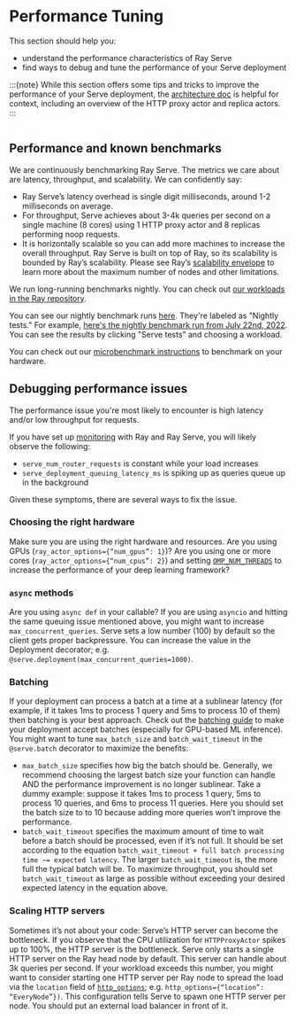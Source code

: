 # Performance Tuning

This section should help you:

- understand the performance characteristics of Ray Serve
- find ways to debug and tune the performance of your Serve deployment

:::{note}
While this section offers some tips and tricks to improve the performance of your Serve deployment,
the [architecture doc](serve-architecture) is helpful for context, including an overview of the HTTP proxy actor and replica actors.
:::

```{contents}
```

## Performance and known benchmarks

We are continuously benchmarking Ray Serve. The metrics we care about are latency, throughput, and scalability. We can confidently say:

- Ray Serve’s latency overhead is single digit milliseconds, around 1-2 milliseconds on average.
- For throughput, Serve achieves about 3-4k queries per second on a single machine (8 cores) using 1 HTTP proxy actor and 8 replicas performing noop requests.
- It is horizontally scalable so you can add more machines to increase the overall throughput. Ray Serve is built on top of Ray,
  so its scalability is bounded by Ray’s scalability. Please see Ray’s [scalability envelope](https://github.com/ray-project/ray/blob/master/release/benchmarks/README.md)
  to learn more about the maximum number of nodes and other limitations.

We run long-running benchmarks nightly. You can check out [our workloads in the Ray repository](https://github.com/ray-project/ray/tree/master/release/serve_tests/workloads).

You can see our nightly benchmark runs [here](https://buildkite.com/ray-project/release-tests-branch/builds?branch=master). They're labeled as "Nightly tests." For example, [here's the nightly benchmark run from July 22nd, 2022](https://buildkite.com/ray-project/release-tests-branch/builds/806). You can see the results by clicking "Serve tests" and choosing a workload.

You can check out our [microbenchmark instructions](https://github.com/ray-project/ray/blob/master/python/ray/serve/benchmarks/README.md)
to benchmark on your hardware.

## Debugging performance issues

The performance issue you're most likely to encounter is high latency and/or low throughput for requests.

If you have set up [monitoring](serve-monitoring) with Ray and Ray Serve, you will likely observe the following:

- `serve_num_router_requests` is constant while your load increases
- `serve_deployment_queuing_latency_ms` is spiking up as queries queue up in the background

Given these symptoms, there are several ways to fix the issue.

### Choosing the right hardware

Make sure you are using the right hardware and resources.
Are you using GPUs (`ray_actor_options={“num_gpus”: 1}`)? Are you using one or more cores (`ray_actor_options={“num_cpus”: 2}`) and setting [`OMP_NUM_THREADS`](serve-omp-num-threads) to increase the performance of your deep learning framework?

### `async` methods

Are you using `async def` in your callable? If you are using `asyncio` and
hitting the same queuing issue mentioned above, you might want to increase
`max_concurrent_queries`. Serve sets a low number (100) by default so the client gets
proper backpressure. You can increase the value in the Deployment decorator; e.g.
`@serve.deployment(max_concurrent_queries=1000)`.

### Batching

If your deployment can process a batch at a time at a sublinear latency
(for example, if it takes 1ms to process 1 query and 5ms to process 10 of them)
then batching is your best approach. Check out the [batching guide](serve-batching) to
make your deployment accept batches (especially for GPU-based ML inference). You might want to tune `max_batch_size` and `batch_wait_timeout` in the `@serve.batch` decorator to maximize the benefits:

- `max_batch_size` specifies how big the batch should be. Generally,
  we recommend choosing the largest batch size your function can handle
  AND the performance improvement is no longer sublinear. Take a dummy
  example: suppose it takes 1ms to process 1 query, 5ms to process 10 queries,
  and 6ms to process 11 queries. Here you should set the batch size to to 10
  because adding more queries won’t improve the performance.
- `batch_wait_timeout` specifies the maximum amount of time to wait before
  a batch should be processed, even if it’s not full.  It should be set according
  to the equation `batch_wait_timeout + full batch processing time ~= expected latency`.
  The larger `batch_wait_timeout` is, the more full the typical batch will be.
  To maximize throughput, you should set `batch_wait_timeout` as large as possible without exceeding your desired expected latency in the equation above.

### Scaling HTTP servers

Sometimes it’s not about your code: Serve’s HTTP server can become the bottleneck.
If you observe that the CPU utilization for `HTTPProxyActor` spikes up to 100%, the HTTP server is the bottleneck.
Serve only starts a single HTTP server on the Ray head node by default.
This server can handle about 3k queries per second.
If your workload exceeds this number, you might want to consider starting one
HTTP server per Ray node to spread the load via the `location` field of [`http_options`](core-apis); e.g. `http_options={“location”: “EveryNode”})`.
This configuration tells Serve to spawn one HTTP server per node.
You should put an external load balancer in front of it.
